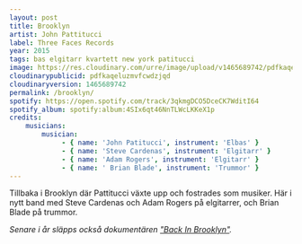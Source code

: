 ```yaml
---
layout: post
title: Brooklyn
artist: John Pattitucci
label: Three Faces Records
year: 2015
tags: bas elgitarr kvartett new york patitucci
image: https://res.cloudinary.com/urre/image/upload/v1465689742/pdfkaqeluzmvfcwdzjqd.jpg
cloudinarypublicid: pdfkaqeluzmvfcwdzjqd
cloudinaryversion: 1465689742
permalink: /brooklyn/
spotify: https://open.spotify.com/track/3qkmgDCO5DceCK7WditI64
spotify_album: spotify:album:4SIx6qt46NnTLWcLKKeX1p
credits:
    musicians:
        musician:
             - { name: 'John Patitucci', instrument: 'Elbas' }
             - { name: 'Steve Cardenas', instrument: 'Elgitarr' }
             - { name: 'Adam Rogers', instrument: 'Elgitarr' }
             - { name: ' Brian Blade', instrument: 'Trummor' }
---
```


Tillbaka i Brooklyn där Pattitucci växte upp och fostrades som musiker. Här i nytt band med Steve Cardenas och Adam Rogers på elgitarrer, och Brian Blade på trummor.

<em>Senare i år släpps också dokumentären <a href="https://www.kickstarter.com/projects/johnpatituccifilm/john-patitucci-back-in-brooklyn">"Back In Brooklyn"</a>. </em>